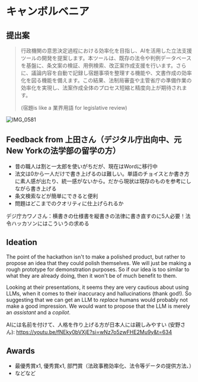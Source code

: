 # キャンボルベニア

## 提出案

> 行政機関の意思決定過程における効率化を目指し、AIを活用した立法支援ツールの開発を提案します。本ツールは、既存の法令や判例データベースを基盤に、条文案の検証、用例検索、改正案作成支援を行います。さらに、議論内容を自動で記録し宿題事項を整理する機能や、文書作成の効率化を図る機能を備えます。この結果、法制局審査や主管省庁の準備作業の効率化を実現し、法案作成全体のプロセス短縮と精度向上が期待されます。
>
> (宿題is like a 業界用語 for legislative review)

![IMG_0581](https://github.com/user-attachments/assets/84571457-09f0-42e1-9d12-df679eb4e289)

## Feedback from 上田さん（デジタル庁出向中、元New Yorkの法学部の留学の方）

- 昔の職人は割と一太郎を使いがちだが、現在はWordに移行中
- 法文は0から一人だけで書き上げるのは難しい。単語のチョイスとか書き方に素人感が出たり、統一感がないから。だから現状は現存のものを参考にしながら書き上げる
- 条文検索などが簡単にできると便利
- 問題はどこまでのクオリティに仕上げられるか

デジ庁カワノさん：横書きの仕様書を縦書きの法律に書き直すのに5人必要！法令ハッカソンにはこういうの求める

## Ideation

The point of the hackathon isn't to make a polished product, but rather to propose an idea that they could polish themselves. We will just be making a rough prototype for demonstration purposes. So if our idea is too similar to what they are already doing, then it won't be of much benefit to them.

Looking at their presentations, it seems they are very cautious about using LLMs, when it comes to their inaccuracy and hallucinations (thank god!). So suggesting that we can get an LLM to *replace* humans would probably not make a good impression. We would want to propose that the LLM is merely an *assistant* and a *copilot*.

AIには名前を付けて、人格を作り上げる方が日本人には親しみやすい (安野さん): <https://youtu.be/fNEky0bVXjE?si=wNz7o5zwFHE2Mu9y&t=634>

## Awards

- 最優秀賞x1, 優秀賞x1, 部門賞（法政事務効率化、法令等データの提供方法、）
- などなど
